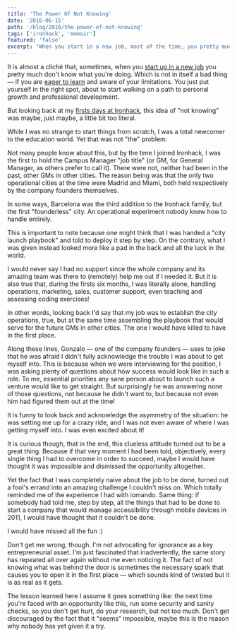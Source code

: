 ```yaml
---
title: 'The Power Of Not Knowing'
date: '2016-06-15'
path: '/blog/2016/the-power-of-not-knowing'
tags: ['ironhack', 'memoir']
featured: 'false'
excerpt: "When you start in a new job, most of the time, you pretty much don't know what you're doing. Yet this naive attitude is usually the one that turns what it would seem like a fool's errand into an amazing opportunity you can't miss on."
---
```


It is almost a cliché that, sometimes, when you [start up in a new job](/blog/2015/hi-from-ironhack) you pretty much don't know what you're doing. Which is not in itself a bad thing — if you are [eager to learn](/blog/2016/ironhack-experience) and aware of your limitations. You just put yourself in the right spot, about to start walking on a path to personal growth and professional development.

But looking back at my [firsts days at Ironhack](/blog/2015/wecode), this idea of "not knowing" was maybe, just maybe, a little bit too literal.

While I was no strange to start things from scratch, I was a total newcomer to the education world. Yet that was not "the" problem.

Not many people know about this, but by the time I joined Ironhack, I was the first to hold the Campus Manager "job title" (or GM, for General Manager, as others prefer to call it). There were not, neither had been in the past, other GMs in other cities. The reason being was that the only two operational cities at the time were Madrid and Miami, both held respectively by the company founders themselves.

In some ways, Barcelona was the third addition to the Ironhack family, but the first "founderless" city. An operational experiment nobody knew how to handle entirely.

This is important to note because one might think that I was handed a "city launch playbook" and told to deploy it step by step. On the contrary, what I was given instead looked more like a pad in the back and all the luck in the world.

I would never say I had no support since the whole company and its amazing team was there to (remotely) help me out if I needed it. But it is also true that, during the firsts six months, I was literally alone, handling operations, marketing, sales, customer support, even teaching and assessing coding exercises!

In other words, looking back I'd say that my job was to establish the city operations, true, but at the same time assembling the playbook that would serve for the future GMs in other cities. The one I would have killed to have in the first place.

Along these lines, Gonzalo — one of the company founders — uses to joke that he was afraid I didn't fully acknowledge the trouble I was about to get myself into. This is because when we were interviewing for the position, I was asking plenty of questions about how success would look like in such a role. To me, essential priorities any sane person about to launch such a venture would like to get straight. But surprisingly he was answering none of those questions, not because he didn't want to, but because not even him had figured them out at the time!

It is funny to look back and acknowledge the asymmetry of the situation: he was setting me up for a crazy ride, and I was not even aware of where I was getting myself into. I was even excited about it!

It is curious though, that in the end, this clueless attitude turned out to be a great thing. Because if that very moment I had been told, objectively, every single thing I had to overcome in order to succeed, maybe I would have thought it was impossible and dismissed the opportunity altogether.

Yet the fact that I was completely naive about the job to be done, turned out a fool's errand into an amazing challenge I couldn't miss on. Which totally reminded me of the experience I had with iomando. Same thing: if somebody had told me, step by step, all the things that had to be done to start a company that would manage accessibility through mobile devices in 2011, I would have thought that it couldn't be done.

I would have missed all the fun :)

Don't get me wrong, though. I'm not advocating for ignorance as a key entrepreneurial asset. I'm just fascinated that inadvertently, the same story has repeated all over again without me even noticing it. The fact of not knowing what was behind the door is sometimes the necessary spark that causes you to open it in the first place — which sounds kind of twisted but it is as real as it gets.

The lesson learned here I assume it goes something like: the next time you're faced with an opportunity like this, run some security and sanity checks, so you don't get hurt, do your research, but not too much. Don't get discouraged by the fact that it "seems" impossible, maybe this is the reason why nobody has yet given it a try.

